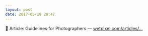```yaml
---
layout: post
date: 2017-05-19 20:47
---
```

🔗 Article: Guidelines for Photographers — [wetpixel.com/articles/...](http://wetpixel.com/articles/article-guidelines-for-photographers)
